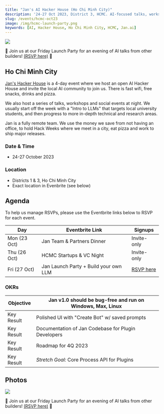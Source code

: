 ```yaml
---
title: "Jan's AI Hacker House (Ho Chi Minh City)"
description: '24-27 Oct 2023, District 3, HCMC. AI-focused talks, workshops and social events. Hosted by Jan.ai'
slug: /events/hcmc-oct23
image: /img/hcmc-launch-party.png
keywords: [AI, Hacker House, Ho Chi Minh City, HCMC, Jan.ai]
---
```


![](/img/hcmc-launch-party.png)

🎉 Join us at our Friday Launch Party for an evening of AI talks from other builders! [(RSVP here)](https://jan-launch-party.eventbrite.sg/) 🎉

## Ho Chi Minh City

[Jan's Hacker House](https://jan.ai) is a 4-day event where we host an open AI Hacker House and invite the local AI community to join us. There is fast wifi, free snacks, drinks and pizza.

We also host a series of talks, workshops and social events at night. We usually start off the week with a "Intro to LLMs" that targets local university students, and then progress to more in-depth technical and research areas.

Jan is a fully remote team. We use the money we save from not having an office, to hold Hack Weeks where we meet in a city, eat pizza and work to ship major releases.

### Date & Time

- 24-27 October 2023

### Location

- Districts 1 & 3, Ho Chi Minh City
- Exact location in Evenbrite (see below)

## Agenda

To help us manage RSVPs, please use the Eventbrite links below to RSVP for each event.

| Day          | Eventbrite Link                       | Signups                                              |
| ------------ | ------------------------------------- | ---------------------------------------------------- |
| Mon (23 Oct) | Jan Team & Partners Dinner            | Invite-only                                          |
| Thu (26 Oct) | HCMC Startups & VC Night              | Invite-only                                          |
| Fri (27 Oct) | Jan Launch Party + Build your own LLM | [RSVP here](https://jan-launch-party.eventbrite.sg/) |

### OKRs

| **Objective** | Jan v1.0 should be bug-free and run on Windows, Max, Linux |
| ------------- | ---------------------------------------------------------- |
| Key Result    | Polished UI with "Create Bot" w/ saved prompts             |
| Key Result    | Documentation of Jan Codebase for Plugin Developers        |
| Key Result    | Roadmap for 4Q 2023                                        |
| Key Result    | _Stretch Goal:_ Core Process API for Plugins               |

## Photos

![](/img/hcmc-launch-party.png)

🎉 Join us at our Friday Launch Party for an evening of AI talks from other builders! [(RSVP here)](https://jan-launch-party.eventbrite.sg/) 🎉
